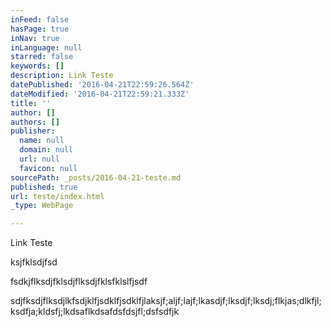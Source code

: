 ```yaml
---
inFeed: false
hasPage: true
inNav: true
inLanguage: null
starred: false
keywords: []
description: Link Teste
datePublished: '2016-04-21T22:59:26.564Z'
dateModified: '2016-04-21T22:59:21.333Z'
title: ''
author: []
authors: []
publisher:
  name: null
  domain: null
  url: null
  favicon: null
sourcePath: _posts/2016-04-21-teste.md
published: true
url: teste/index.html
_type: WebPage

---
```

Link Teste

ksjfklsdjfsd

fsdkjflksdjfklsdjflksdjfklsfklslfjsdf

sdjfksdjflksdjlkfsdjklfjsdklfjsdklfjlaksjf;aljf;lajf;lkasdjf;lksdjf;lksdj;flkjas;dlkfjl;ksdfja;kldsfj;lkdsaflkdsafdsfdsjfl;dsfsdfjk